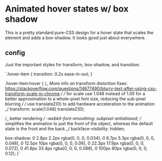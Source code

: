 # Animated hover states w/ box shadow

This is a pretty standard pure-CSS design for a hover state that scales the element and adds a box-shadow. It looks good just about everywhere.

## config

Just the important styles for transform, box-shadow, and transition.

`.hover-item {
transition: 0.2s ease-in-out;
}

.hover-item:hover {
/_ More info on transform distortion fixes: https://stackoverflow.com/questions/14677490/blurry-text-after-using-css-transform-scale-in-chrome _/
/_ for scale use 1.048 instead of 1.05 for a better approximation to a whole-pixel font size, reducing the sub-pixel blurring _/
/_ use translateZ(0) to add hardware acceleration to the animation _/
transform: scale(1.048) translateZ(0);

/_ better rendering _/
-webkit-font-smoothing: subpixel-antialiased;
/_ simplifies the animation to just the front of the object, whereas the default state is the front and the back _/
backface-visibility: hidden;

box-shadow: 0 2.8px 2.2px rgba(0, 0, 0, 0.034),
0 6.7px 5.3px rgba(0, 0, 0, 0.048), 0 12.5px 10px rgba(0, 0, 0, 0.06),
0 22.3px 17.9px rgba(0, 0, 0, 0.072),
0 41.8px 33.4px rgba(0, 0, 0, 0.086), 0 100px 80px rgba(0, 0, 0, 0.12);
}`
